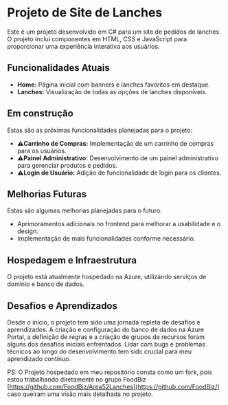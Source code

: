 # Projeto de Site de Lanches

Este é um projeto desenvolvido em C# para um site de pedidos de lanches. O projeto inclui componentes em HTML, CSS e JavaScript para proporcionar uma experiência interativa aos usuários.

## Funcionalidades Atuais

- **Home:** Página inicial com banners e lanches favoritos em destaque.
- **Lanches:** Visualização de todas as opções de lanches disponíveis.

## Em construção

Estas são as próximas funcionalidades planejadas para o projeto:

- **⚠️Carrinho de Compras:** Implementação de um carrinho de compras para os usuários.
- **⚠️Painel Administrativo:** Desenvolvimento de um painel administrativo para gerenciar produtos e pedidos.
- **⚠️Login de Usuário:** Adição de funcionalidade de login para os clientes.

## Melhorias Futuras

Estas são algumas melhorias planejadas para o futuro:

- Aprimoramentos adicionais no frontend para melhorar a usabilidade e o design.
- Implementação de mais funcionalidades conforme necessário.

## Hospedagem e Infraestrutura

O projeto está atualmente hospedado na Azure, utilizando serviços de domínio e banco de dados.

## Desafios e Aprendizados

Desde o início, o projeto tem sido uma jornada repleta de desafios e aprendizados. A criação e configuração do banco de dados na Azure Portal, a definição de regras e a criação de grupos de recursos foram alguns dos desafios iniciais enfrentados. Lidar com bugs e problemas técnicos ao longo do desenvolvimento tem sido crucial para meu aprendizado contínuo.

PS: O Projeto hospedado em meu repositório consta como um fork, pois estou trabalhando diretamente no grupo FoodBiz [https://github.com/FoodBiz/Area52Lanches](https://github.com/FoodBiz/) caso queiram uma visão mais detalhada no projeto.
